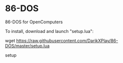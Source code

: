 # 86-DOS
86-DOS for OpenComputers

To install, download and launch "setup.lua":

wget https://raw.githubusercontent.com/DarikXPlay/86-DOS/master/setup.lua

setup
